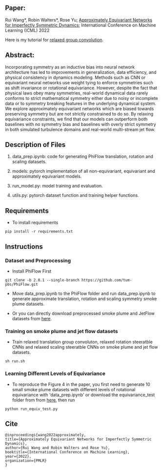 ## Paper: 
Rui Wang*, Robin Walters*, Rose Yu; [Approximately Equivariant Networks for Imperfectly Symmetric Dynamics](https://arxiv.org/abs/2201.11969); International Conference on Machine Learning (ICML) 2022

Here is my tutorial for [relaxed group convolution](https://github.com/Rui1521/Symmetry-Tutorial/blob/main/Tutorial_Group_Convolution.ipynb).

## Abstract:
Incorporating symmetry as an inductive bias into neural network architecture has led to improvements in generalization, data efficiency, and physical consistency in dynamics modeling. Methods such as CNN or equivariant neural networks use weight tying to enforce symmetries such as shift invariance or rotational equivariance. However, despite the fact that physical laws obey many symmetries, real-world dynamical data rarely conforms to strict mathematical symmetry either due to noisy or incomplete data or to symmetry breaking features in the underlying dynamical system. We explore approximately equivariant networks which are biased towards preserving symmetry but are not strictly constrained to do so. By relaxing equivariance constraints, we find that our models can outperform both baselines with no symmetry bias and baselines with overly strict symmetry in both simulated turbulence domains and real-world multi-stream jet flow.

## Description of Files
1. data_prep.ipynb: code for generating PhiFlow translation, rotation and scaling datasets.

2. models: pytorch implementation of all non-equivariant, equivariant and approximately equivariant models.
     
3. run_model.py: model training and evaluation.

4. utils.py: pytorch dataset function and training helper functions.

## Requirements
- To install requirements
```
pip install -r requirements.txt
```

## Instructions
### Dataset and Preprocessing
- Install PhiFlow First 
```
git clone -b 2.0.1 --single-branch https://github.com/tum-pbs/PhiFlow.git
```

- Move data_prep.ipynb to the PhiFlow folder and run data_prep.ipynb to generate approximate translation, rotation and scaling symmetry smoke plume datasets.

- Or you can directly download preprocessed smoke plume and JetFlow datasets from [here](https://roselab1.ucsd.edu/seafile/d/8886a9ee4c5248afab26/). 

### Training on smoke plume and jet flow datasets
- Train relaxed translation group convoluton, relaxed rotation steeratble CNNs and relaxed scaling steeratble CNNs on smoke plume and jet flow datasets.
```
sh run.sh
```

### Learning Different Levels of Equivariance
- To reproduce the Figure 4 in the paper, you first need to generate 10 small smoke plume datasets with different levels of rotational equivariance with 'data_prep.ipynb' or download the equivariance_test folder from from [here](https://roselab1.ucsd.edu/seafile/d/8886a9ee4c5248afab26/), then run
```
python run_equiv_test.py
```

## Cite
```
@inproceedings{wang2022approximately,
title={Approximately Equivariant Networks for Imperfectly Symmetric Dynamics},
author={Rui Wang and Robin Walters and Rose Yu},
booktitle={International Conference on Machine Learning},
year={2022},
organization={PMLR}
}
```
